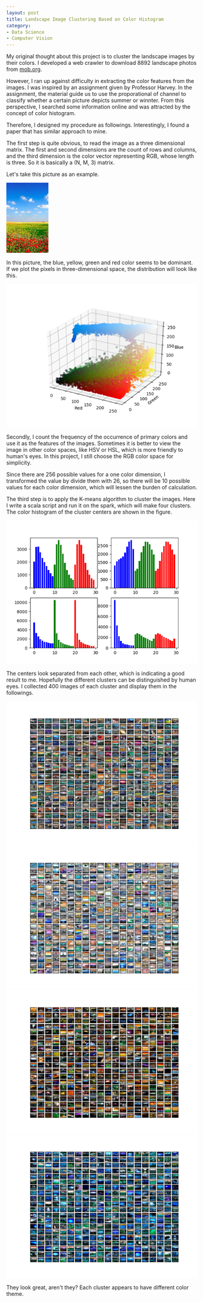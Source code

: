 ```yaml
---
layout: post
title: Landscape Image Clustering Based on Color Histogram
category:
- Data Science
- Computer Vision
---
```


My original thought about this project is to cluster the landscape images by their colors. I developed a web crawler to download 8892 landscape photos from [mob.org](https://wallpaper.mob.org/gallery/tag=landscape/).

However, I ran up against difficulty in extracting the color features from the images. I was inspired by an assignment given by Professor Harvey. In the assignment, the material guide us to use the proporational of channel to classify whether a certain picture depicts summer or winnter. From this perspective, I searched some information online and was attracted by the concept of color histogram.

Therefore, I designed my procedure as followings. Interestingly, I found a paper that has similar approach to mine.

The first step is quite obvious, to read the image as a three dimensional matrix. The first and second dimensions are the count of rows and columns, and the third dimension is the color vector representing RGB, whose length is three. So it is basically a (N, M, 3) matrix.

Let's take this picture as an example.

<img src = "/figures/Landscape-Image-Clustering-Based-On-Color-Histogram/sample.jpg" alt = "Sample">

In this picture, the blue, yellow, green and red color seems to be dominant. If we plot the pixels in three-dimensional space, the distribution will look like this.

<img src = "/figures/Landscape-Image-Clustering-Based-On-Color-Histogram/sample_color_scatter.png" alt = "Sample Color Scatter">

Secondly, I count the frequency of the occurrence of primary colors and use it as the features of the images. Sometimes it is better to view the image in other color spaces, like HSV or HSL, which is more friendly to human's eyes. In this project, I still choose the RGB color space for simplicity.

Since there are 256 possible values for a one color dimension, I transformed the value by divide them with 26, so there will be 10 possible values for each color dimension, which will lessen the burden of calculation.

The third step is to apply the K-means algorithm to cluster the images. Here I write a scala script and run it on the spark, which will make four clusters. The color histogram of the cluster centers are shown in the figure.

<img src = "/figures/Landscape-Image-Clustering-Based-On-Color-Histogram/cluster_centers_hist.png" alt = "Cluster Centers Color Histogram">

The centers look separated from each other, which is indicating a good result to me. Hopefully the different clusters can be distinguished by human eyes. I collected 400 images of each cluster and display them in the followings.


<img src = "/figures/Landscape-Image-Clustering-Based-On-Color-Histogram/400images_0.png" alt = "400images_0">
<img src = "/figures/Landscape-Image-Clustering-Based-On-Color-Histogram/400images_1.png" alt = "400images_1">
<img src = "/figures/Landscape-Image-Clustering-Based-On-Color-Histogram/400images_2.png" alt = "400images_2">
<img src = "/figures/Landscape-Image-Clustering-Based-On-Color-Histogram/400images_3.png" alt = "400images_3">

They look great, aren't they? Each cluster appears to have different color theme.
